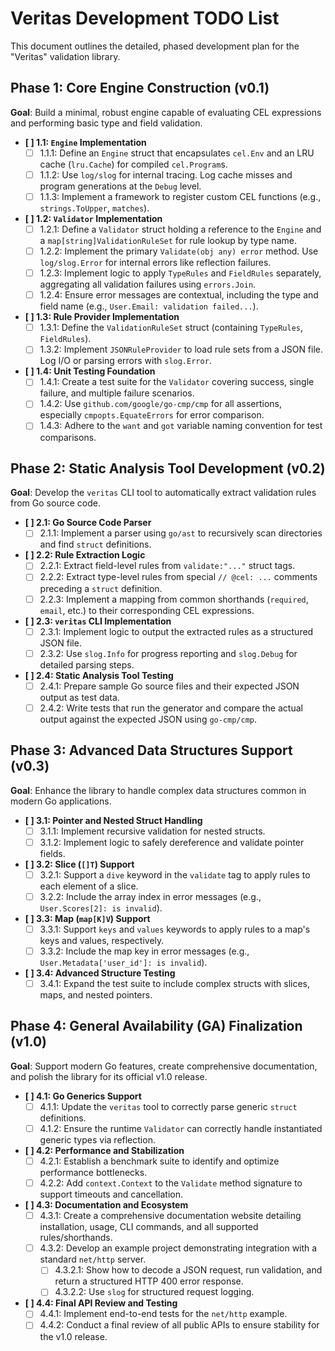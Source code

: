 # Veritas Development TODO List

This document outlines the detailed, phased development plan for the "Veritas" validation library.

## Phase 1: Core Engine Construction (v0.1)

**Goal**: Build a minimal, robust engine capable of evaluating CEL expressions and performing basic type and field validation.

-   **[ ] 1.1: `Engine` Implementation**
    -   [ ] 1.1.1: Define an `Engine` struct that encapsulates `cel.Env` and an LRU cache (`lru.Cache`) for compiled `cel.Program`s.
    -   [ ] 1.1.2: Use `log/slog` for internal tracing. Log cache misses and program generations at the `Debug` level.
    -   [ ] 1.1.3: Implement a framework to register custom CEL functions (e.g., `strings.ToUpper`, `matches`).

-   **[ ] 1.2: `Validator` Implementation**
    -   [ ] 1.2.1: Define a `Validator` struct holding a reference to the `Engine` and a `map[string]ValidationRuleSet` for rule lookup by type name.
    -   [ ] 1.2.2: Implement the primary `Validate(obj any) error` method. Use `log/slog.Error` for internal errors like reflection failures.
    -   [ ] 1.2.3: Implement logic to apply `TypeRules` and `FieldRules` separately, aggregating all validation failures using `errors.Join`.
    -   [ ] 1.2.4: Ensure error messages are contextual, including the type and field name (e.g., `User.Email: validation failed...`).

-   **[ ] 1.3: Rule Provider Implementation**
    -   [ ] 1.3.1: Define the `ValidationRuleSet` struct (containing `TypeRules`, `FieldRules`).
    -   [ ] 1.3.2: Implement `JSONRuleProvider` to load rule sets from a JSON file. Log I/O or parsing errors with `slog.Error`.

-   **[ ] 1.4: Unit Testing Foundation**
    -   [ ] 1.4.1: Create a test suite for the `Validator` covering success, single failure, and multiple failure scenarios.
    -   [ ] 1.4.2: Use `github.com/google/go-cmp/cmp` for all assertions, especially `cmpopts.EquateErrors` for error comparison.
    -   [ ] 1.4.3: Adhere to the `want` and `got` variable naming convention for test comparisons.

## Phase 2: Static Analysis Tool Development (v0.2)

**Goal**: Develop the `veritas` CLI tool to automatically extract validation rules from Go source code.

-   **[ ] 2.1: Go Source Code Parser**
    -   [ ] 2.1.1: Implement a parser using `go/ast` to recursively scan directories and find `struct` definitions.

-   **[ ] 2.2: Rule Extraction Logic**
    -   [ ] 2.2.1: Extract field-level rules from `validate:"..."` struct tags.
    -   [ ] 2.2.2: Extract type-level rules from special `// @cel: ...` comments preceding a `struct` definition.
    -   [ ] 2.2.3: Implement a mapping from common shorthands (`required`, `email`, etc.) to their corresponding CEL expressions.

-   **[ ] 2.3: `veritas` CLI Implementation**
    -   [ ] 2.3.1: Implement logic to output the extracted rules as a structured JSON file.
    -   [ ] 2.3.2: Use `slog.Info` for progress reporting and `slog.Debug` for detailed parsing steps.

-   **[ ] 2.4: Static Analysis Tool Testing**
    -   [ ] 2.4.1: Prepare sample Go source files and their expected JSON output as test data.
    -   [ ] 2.4.2: Write tests that run the generator and compare the actual output against the expected JSON using `go-cmp/cmp`.

## Phase 3: Advanced Data Structures Support (v0.3)

**Goal**: Enhance the library to handle complex data structures common in modern Go applications.

-   **[ ] 3.1: Pointer and Nested Struct Handling**
    -   [ ] 3.1.1: Implement recursive validation for nested structs.
    -   [ ] 3.1.2: Implement logic to safely dereference and validate pointer fields.

-   **[ ] 3.2: Slice (`[]T`) Support**
    -   [ ] 3.2.1: Support a `dive` keyword in the `validate` tag to apply rules to each element of a slice.
    -   [ ] 3.2.2: Include the array index in error messages (e.g., `User.Scores[2]: is invalid`).

-   **[ ] 3.3: Map (`map[K]V`) Support**
    -   [ ] 3.3.1: Support `keys` and `values` keywords to apply rules to a map's keys and values, respectively.
    -   [ ] 3.3.2: Include the map key in error messages (e.g., `User.Metadata['user_id']: is invalid`).

-   **[ ] 3.4: Advanced Structure Testing**
    -   [ ] 3.4.1: Expand the test suite to include complex structs with slices, maps, and nested pointers.

## Phase 4: General Availability (GA) Finalization (v1.0)

**Goal**: Support modern Go features, create comprehensive documentation, and polish the library for its official v1.0 release.

-   **[ ] 4.1: Go Generics Support**
    -   [ ] 4.1.1: Update the `veritas` tool to correctly parse generic `struct` definitions.
    -   [ ] 4.1.2: Ensure the runtime `Validator` can correctly handle instantiated generic types via reflection.

-   **[ ] 4.2: Performance and Stabilization**
    -   [ ] 4.2.1: Establish a benchmark suite to identify and optimize performance bottlenecks.
    -   [ ] 4.2.2: Add `context.Context` to the `Validate` method signature to support timeouts and cancellation.

-   **[ ] 4.3: Documentation and Ecosystem**
    -   [ ] 4.3.1: Create a comprehensive documentation website detailing installation, usage, CLI commands, and all supported rules/shorthands.
    -   [ ] 4.3.2: Develop an example project demonstrating integration with a standard `net/http` server.
        -   [ ] 4.3.2.1: Show how to decode a JSON request, run validation, and return a structured HTTP 400 error response.
        -   [ ] 4.3.2.2: Use `slog` for structured request logging.

-   **[ ] 4.4: Final API Review and Testing**
    -   [ ] 4.4.1: Implement end-to-end tests for the `net/http` example.
    -   [ ] 4.4.2: Conduct a final review of all public APIs to ensure stability for the v1.0 release.